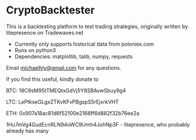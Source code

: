 # CryptoBacktester
This is a backtesting platform to test trading strategies, originally written by litepresence on Tradewaves.net



- Currently only supports historical data from poloniex.com
- Runs on python3
- Dependencies: matplotlib, talib, numpy, requests

Email michaelhly@gmail.com for any questions.





If you find this useful, kindly donate to 

BTC: 18C9sM95tTMEQtxGdVj5Y8SBAvwSbuy9g4 

LTC: LePtkseGLgxZTKvKFvPBgspS5rEjxrkVHT

ETH: 0x907a18ac81d6f52100e2166ff6d882f32b76ee2a




1Hu7mVg4GudEcnRLN94oWC9Umh4JohNp3F - litepresence, who probably already has many

